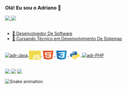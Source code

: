 

### Olá! Eu sou o Adriano 👋

<div style="display: inline_block" align="left">

  <a href="https://github.com/adriano-ramoss">

  <img  height="150em" src="https://github-readme-stats.vercel.app/api?username=adriano-ramoss&show_icons=true&theme=dracula&include_all_commits=true&count_private=true"/>

  <img  height="150em" src="https://github-readme-stats.vercel.app/api/top-langs/?username=adriano-ramoss&layout=compact&langs_count=7&theme=dracula"/>

</div><br>



- 🔭 Desenvolvedor De Software
- 🌱 Cursando Técnico em Desenvolvimento De Sistemas


  
<div style="display: inline_block"><br>
  
  <img align="center" alt="adr-Java" height="40" width="60" src="https://cdn.jsdelivr.net/gh/devicons/devicon/icons/java/java-original.svg" />        
  <img align="center" alt="adr-Js" height="30" width="40" src="https://raw.githubusercontent.com/devicons/devicon/master/icons/javascript/javascript-plain.svg">
  <img align="center" alt="adr-HTML" height="30" width="40" src="https://raw.githubusercontent.com/devicons/devicon/master/icons/html5/html5-original.svg">
  <img align="center" alt="adr-CSS" height="30" width="40" src="https://raw.githubusercontent.com/devicons/devicon/master/icons/css3/css3-original.svg">
  <img align="center" alt="adr-Python" height="30" width="40" src="https://raw.githubusercontent.com/devicons/devicon/master/icons/python/python-original.svg">
  <img  align="center" alt="adr-PHP" height="40" width="40" src="https://cdn.jsdelivr.net/gh/devicons/devicon/icons/php/php-original.svg" />
   

</div>


  
  ##
 
<div> 
  <a href="https://www.instagram.com/adriano_ramoss7/" target="_blank"><img src="https://img.shields.io/badge/-Instagram-%23E4405F?style=for-the-badge&logo=instagram&logoColor=white" target="_self"></a> 
  <a href = "mailto:adrianoramos2401@gmail.com"><img src="https://img.shields.io/badge/-Gmail-%23333?style=for-the-badge&logo=gmail&logoColor=white" target="_blank"></a>
  <a href="https://www.linkedin.com/in/adriano-ramoss" target="_blank"><img src="https://img.shields.io/badge/-LinkedIn-%230077B5?style=for-the-badge&logo=linkedin&logoColor=white" target="_blank"></a> 
 
  ![Snake animation](https://github.com/adriano-ramoss/adriano-ramoss/blob/output/github-contribution-grid-snake.svg)
 
</div>
  

